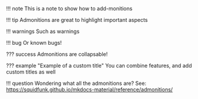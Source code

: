 !!! note
    This is a note to show how to add-monitions

!!! tip
    Admonitions are great to highlight important aspects

!!! warnings
    Such as warnings

!!! bug
    Or known bugs!

??? success
    Admonitions are collapsable!

??? example "Example of a custom title"
    You can combine features, and add custom titles as well

!!! question
    Wondering what all the admonitions are? See: https://squidfunk.github.io/mkdocs-material/reference/admonitions/